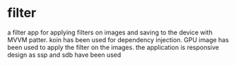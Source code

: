 # filter
a filter app for applying filters on images and saving to the device with MVVM patter.
koin has been used for dependency injection.
GPU image has been used to apply the filter on the images.
the application is responsive design as ssp and sdb have been used
